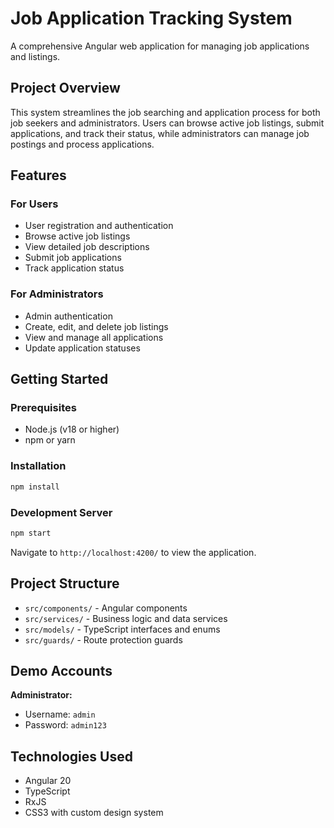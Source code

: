 # Job Application Tracking System

A comprehensive Angular web application for managing job applications and listings.

## Project Overview

This system streamlines the job searching and application process for both job seekers and administrators. Users can browse active job listings, submit applications, and track their status, while administrators can manage job postings and process applications.

## Features

### For Users
- User registration and authentication
- Browse active job listings
- View detailed job descriptions
- Submit job applications
- Track application status

### For Administrators
- Admin authentication
- Create, edit, and delete job listings
- View and manage all applications
- Update application statuses

## Getting Started

### Prerequisites
- Node.js (v18 or higher)
- npm or yarn

### Installation
```bash
npm install
```

### Development Server
```bash
npm start
```

Navigate to `http://localhost:4200/` to view the application.

## Project Structure

- `src/components/` - Angular components
- `src/services/` - Business logic and data services
- `src/models/` - TypeScript interfaces and enums
- `src/guards/` - Route protection guards

## Demo Accounts

**Administrator:**
- Username: `admin`
- Password: `admin123`

## Technologies Used

- Angular 20
- TypeScript
- RxJS
- CSS3 with custom design system